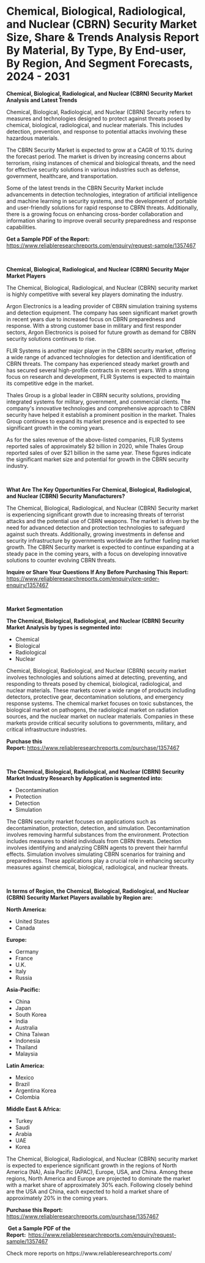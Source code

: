 <p><h1>Chemical, Biological, Radiological, and Nuclear (CBRN) Security Market Size, Share & Trends Analysis Report By Material, By Type, By End-user, By Region, And Segment Forecasts, 2024 - 2031</h1></p><p><strong>Chemical, Biological, Radiological, and Nuclear (CBRN) Security Market Analysis and Latest Trends</strong></p>
<p><p>Chemical, Biological, Radiological, and Nuclear (CBRN) Security refers to measures and technologies designed to protect against threats posed by chemical, biological, radiological, and nuclear materials. This includes detection, prevention, and response to potential attacks involving these hazardous materials.</p><p>The CBRN Security Market is expected to grow at a CAGR of 10.1% during the forecast period. The market is driven by increasing concerns about terrorism, rising instances of chemical and biological threats, and the need for effective security solutions in various industries such as defense, government, healthcare, and transportation. </p><p>Some of the latest trends in the CBRN Security Market include advancements in detection technologies, integration of artificial intelligence and machine learning in security systems, and the development of portable and user-friendly solutions for rapid response to CBRN threats. Additionally, there is a growing focus on enhancing cross-border collaboration and information sharing to improve overall security preparedness and response capabilities.</p></p>
<p><strong>Get a Sample PDF of the Report:&nbsp;</strong> <a href="https://www.reliableresearchreports.com/enquiry/request-sample/1357467">https://www.reliableresearchreports.com/enquiry/request-sample/1357467</a></p>
<p>&nbsp;</p>
<p><strong>Chemical, Biological, Radiological, and Nuclear (CBRN) Security Major Market Players</strong></p>
<p><p>The Chemical, Biological, Radiological, and Nuclear (CBRN) security market is highly competitive with several key players dominating the industry. </p><p>Argon Electronics is a leading provider of CBRN simulation training systems and detection equipment. The company has seen significant market growth in recent years due to increased focus on CBRN preparedness and response. With a strong customer base in military and first responder sectors, Argon Electronics is poised for future growth as demand for CBRN security solutions continues to rise.</p><p>FLIR Systems is another major player in the CBRN security market, offering a wide range of advanced technologies for detection and identification of CBRN threats. The company has experienced steady market growth and has secured several high-profile contracts in recent years. With a strong focus on research and development, FLIR Systems is expected to maintain its competitive edge in the market.</p><p>Thales Group is a global leader in CBRN security solutions, providing integrated systems for military, government, and commercial clients. The company's innovative technologies and comprehensive approach to CBRN security have helped it establish a prominent position in the market. Thales Group continues to expand its market presence and is expected to see significant growth in the coming years.</p><p>As for the sales revenue of the above-listed companies, FLIR Systems reported sales of approximately $2 billion in 2020, while Thales Group reported sales of over $21 billion in the same year. These figures indicate the significant market size and potential for growth in the CBRN security industry.</p></p>
<p>&nbsp;</p>
<p><strong>What Are The Key Opportunities For Chemical, Biological, Radiological, and Nuclear (CBRN) Security Manufacturers?</strong></p>
<p><p>The Chemical, Biological, Radiological, and Nuclear (CBRN) Security market is experiencing significant growth due to increasing threats of terrorist attacks and the potential use of CBRN weapons. The market is driven by the need for advanced detection and protection technologies to safeguard against such threats. Additionally, growing investments in defense and security infrastructure by governments worldwide are further fueling market growth. The CBRN Security market is expected to continue expanding at a steady pace in the coming years, with a focus on developing innovative solutions to counter evolving CBRN threats.</p></p>
<p><strong>Inquire or Share Your Questions If Any Before Purchasing This Report:</strong> <a href="https://www.reliableresearchreports.com/enquiry/pre-order-enquiry/1357467">https://www.reliableresearchreports.com/enquiry/pre-order-enquiry/1357467</a></p>
<p>&nbsp;</p>
<p><strong>Market Segmentation</strong></p>
<p><strong>The Chemical, Biological, Radiological, and Nuclear (CBRN) Security Market Analysis by types is segmented into:</strong></p>
<p><ul><li>Chemical</li><li>Biological</li><li>Radiological</li><li>Nuclear</li></ul></p>
<p><p>Chemical, Biological, Radiological, and Nuclear (CBRN) security market involves technologies and solutions aimed at detecting, preventing, and responding to threats posed by chemical, biological, radiological, and nuclear materials. These markets cover a wide range of products including detectors, protective gear, decontamination solutions, and emergency response systems. The chemical market focuses on toxic substances, the biological market on pathogens, the radiological market on radiation sources, and the nuclear market on nuclear materials. Companies in these markets provide critical security solutions to governments, military, and critical infrastructure industries.</p></p>
<p><strong>Purchase this Report:&nbsp;</strong><a href="https://www.reliableresearchreports.com/purchase/1357467">https://www.reliableresearchreports.com/purchase/1357467</a></p>
<p>&nbsp;</p>
<p><strong>The Chemical, Biological, Radiological, and Nuclear (CBRN) Security Market Industry Research by Application is segmented into:</strong></p>
<p><ul><li>Decontamination</li><li>Protection</li><li>Detection</li><li>Simulation</li></ul></p>
<p><p>The CBRN security market focuses on applications such as decontamination, protection, detection, and simulation. Decontamination involves removing harmful substances from the environment. Protection includes measures to shield individuals from CBRN threats. Detection involves identifying and analyzing CBRN agents to prevent their harmful effects. Simulation involves simulating CBRN scenarios for training and preparedness. These applications play a crucial role in enhancing security measures against chemical, biological, radiological, and nuclear threats.</p></p>
<p>&nbsp;</p>
<p><strong>In terms of Region, the Chemical, Biological, Radiological, and Nuclear (CBRN) Security Market Players available by Region are:</strong></p>
<p>
    <p> <strong> North America: </strong>
        <ul>
            <li>United States</li>
            <li>Canada</li>
        </ul>
        </p> 
    <p> <strong> Europe: </strong>
        <ul>
            <li>Germany</li>
            <li>France</li>
            <li>U.K.</li>
            <li>Italy</li>
            <li>Russia</li>
        </ul>
        </p> 
    <p> <strong> Asia-Pacific: </strong>
        <ul>
            <li>China</li>
            <li>Japan</li>
            <li>South Korea</li>
            <li>India</li>
            <li>Australia</li>
            <li>China Taiwan</li>
            <li>Indonesia</li>
            <li>Thailand</li>
            <li>Malaysia</li>
        </ul>
        </p> 
    <p> <strong> Latin America: </strong>
        <ul>
            <li>Mexico</li>
            <li>Brazil</li>
            <li>Argentina Korea</li>
            <li>Colombia</li>
        </ul>
        </p> 
    <p> <strong> Middle East & Africa: </strong>
        <ul>
            <li>Turkey</li>
            <li>Saudi</li>
            <li>Arabia</li>
            <li>UAE</li>
            <li>Korea</li>
        </ul>
    </p>
    </p>
<p><p>The Chemical, Biological, Radiological, and Nuclear (CBRN) security market is expected to experience significant growth in the regions of North America (NA), Asia Pacific (APAC), Europe, USA, and China. Among these regions, North America and Europe are projected to dominate the market with a market share of approximately 30% each. Following closely behind are the USA and China, each expected to hold a market share of approximately 20% in the coming years.</p></p>
<p><strong>Purchase this Report: </strong><a href="https://www.reliableresearchreports.com/purchase/1357467">https://www.reliableresearchreports.com/purchase/1357467</a></p>
<p>&nbsp;<strong>Get a Sample PDF of the Report:&nbsp;&nbsp;</strong><a href="https://www.reliableresearchreports.com/enquiry/request-sample/1357467">https://www.reliableresearchreports.com/enquiry/request-sample/1357467</a></p>
<p><strong></strong></p>
<p>Check more reports on https://www.reliableresearchreports.com/</p>